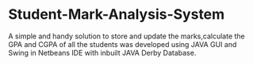 # Student-Mark-Analysis-System
A simple and handy solution to store and update the marks,calculate the GPA and CGPA of all the students was developed using JAVA GUI and Swing in Netbeans IDE with inbuilt JAVA Derby Database.
